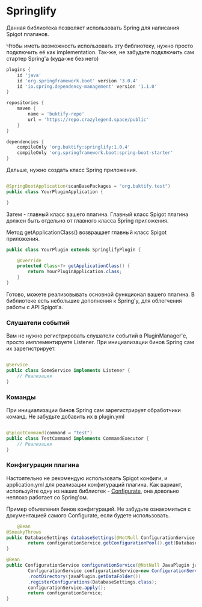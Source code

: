 # Springlify

Данная библиотека позволяет использовать Spring для написания Spigot плагинов.

Чтобы иметь возможность использовать эту библиотеку, нужно просто подключить её как implementation.
Так-же, не забудьте подключить сам стартер Spring'a (куда-же без него)

```groovy
plugins {
    id 'java'
    id 'org.springframework.boot' version '3.0.4'
    id 'io.spring.dependency-management' version '1.1.0'
}

repositories {
    maven {
        name = 'buktify-repo'
        url = 'https://repo.crazylegend.space/public'
    }
}

dependencies {
    compileOnly 'org.buktify:springlify:1.0.4'
    compileOnly 'org.springframework.boot:spring-boot-starter'
}
```

Дальше, нужно создать класс Spring приложения.

```java

@SpringBootApplication(scanBasePackages = "org.buktify.test")
public class YourPluginApplication {

}
```

Затем - главный класс вашего плагина.
Главный класс Spigot плагина должен быть отдельно от главного класса Spring приложения.

Метод getApplicationClass() возвращает главный класс Spigot приложения.

```java
public class YourPlugin extends SpringlifyPlugin {

    @Override
    protected Class<?> getApplicationClass() {
        return YourPluginApplication.class;
    }
}
```

Готово, можете реализовывать основной функционал вашего плагина.
В библиотеке есть небольшие дополнения к Spring'y, для облегчения работы с API Spigot'a.

### Слушатели событий

Вам не нужно регистрировать слушатели событий в PluginManager'е, просто имплементируете Listener.
При инициализации бинов Spring сам их зарегистрирует.

```java

@Service
public class SomeService implements Listener {
    // Реализация
}
```

### Команды

При инициализации бинов Spring сам зарегистрирует обработчики команд.
Не забудьте добавить их в plugin.yml

```java

@SpigotCommand(command = "test")
public class TestCommand implements CommandExecutor {
    // Реализация
}
```

### Конфигурации плагина

Настоятельно не рекомендую использовать Spigot конфиги, и application.yml для реализации конфигураций плагина.
Как вариант, используйте одну из наших библиотек - [Configurate](https://github.com/buktify/configurate), она довольно
неплохо работает со Spring'ом.

Пример объявления бинов конфигураций.
Не забудьте ознакомиться с документацией самого Configurate, если будете использовать.

```java
    @Bean
@SneakyThrows
public DatabaseSettings databaseSettings(@NotNull ConfigurationService configurationService){
        return configurationService.getConfigurationPool().get(DatabaseSettings.class);
}

@Bean
public ConfigurationService configurationService(@NotNull JavaPlugin javaPlugin){
        ConfigurationService configurationService=new ConfigurationService()
        .rootDirectory(javaPlugin.getDataFolder())
        .registerConfigurations(DatabaseSettings.class);
        configurationService.apply();
        return configurationService;
}
```